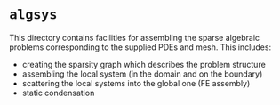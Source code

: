 # `algsys`

This directory contains facilities for assembling the sparse algebraic problems corresponding to the supplied PDEs and mesh.
This includes:

- creating the sparsity graph which describes the problem structure
- assembling the local system (in the domain and on the boundary)
- scattering the local systems into the global one (FE assembly)
- static condensation